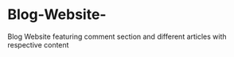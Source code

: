 # Blog-Website-
Blog Website featuring comment section and different articles with respective content
